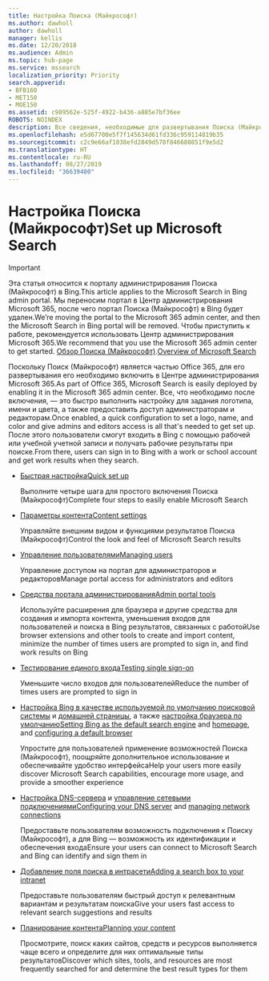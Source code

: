 ```yaml
---
title: Настройка Поиска (Майкрософт)
ms.author: dawholl
author: dawholl
manager: kellis
ms.date: 12/20/2018
ms.audience: Admin
ms.topic: hub-page
ms.service: mssearch
localization_priority: Priority
search.appverid:
- BFB160
- MET150
- MOE150
ms.assetid: c989562e-525f-4922-b436-a885e7bf36ee
ROBOTS: NOINDEX
description: Все сведения, необходимые для развертывания Поиска (Майкрософт) для организации
ms.openlocfilehash: e5d67700e5f7f145634d61fd336c959114819b35
ms.sourcegitcommit: c2c9e66af1038efd2849d578f846680851f9e5d2
ms.translationtype: HT
ms.contentlocale: ru-RU
ms.lasthandoff: 08/27/2019
ms.locfileid: "36639400"
---
```

# <a name="set-up-microsoft-search"></a><span data-ttu-id="275d2-103">Настройка Поиска (Майкрософт)</span><span class="sxs-lookup"><span data-stu-id="275d2-103">Set up Microsoft Search</span></span>

> [!IMPORTANT]
> <span data-ttu-id="275d2-104">Эта статья относится к порталу администрирования Поиска (Майкрософт) в Bing.</span><span class="sxs-lookup"><span data-stu-id="275d2-104">This article applies to the Microsoft Search in Bing admin portal.</span></span> <span data-ttu-id="275d2-105">Мы переносим портал в Центр администрирования Microsoft 365, после чего портал Поиска (Майкрософт) в Bing будет удален.</span><span class="sxs-lookup"><span data-stu-id="275d2-105">We’re moving the portal to the Microsoft 365 admin center, and then the Microsoft Search in Bing portal will be removed.</span></span> <span data-ttu-id="275d2-106">Чтобы приступить к работе, рекомендуется использовать Центр администрирования Microsoft 365.</span><span class="sxs-lookup"><span data-stu-id="275d2-106">We recommend that you use the Microsoft 365 admin center to get started.</span></span> <span data-ttu-id="275d2-107">[Обзор Поиска (Майкрософт)](overview-microsoft-search.md).</span><span class="sxs-lookup"><span data-stu-id="275d2-107">[Overview of Microsoft Search](overview-microsoft-search.md)</span></span>
    
<span data-ttu-id="275d2-108">Поскольку Поиск (Майкрософт) является частью Office 365, для его развертывания его необходимо включить в Центре администрирования Microsoft 365.</span><span class="sxs-lookup"><span data-stu-id="275d2-108">As part of Office 365, Microsoft Search is easily deployed by enabling it in the Microsoft 365 admin center.</span></span> <span data-ttu-id="275d2-109">Все, что необходимо после включения, — это быстро выполнить настройку для задания логотипа, имени и цвета, а также предоставить доступ администраторам и редакторам.</span><span class="sxs-lookup"><span data-stu-id="275d2-109">Once enabled, a quick configuration to set a logo, name, and color and give admins and editors access is all that's needed to get set up.</span></span> <span data-ttu-id="275d2-110">После этого пользователи смогут входить в Bing с помощью рабочей или учебной учетной записи и получать рабочие результаты при поиске.</span><span class="sxs-lookup"><span data-stu-id="275d2-110">From there, users can sign in to Bing with a work or school account and get work results when they search.</span></span>

- [<span data-ttu-id="275d2-111">Быстрая настройка</span><span class="sxs-lookup"><span data-stu-id="275d2-111">Quick set up</span></span>](quick-set-up.md)
    
    <span data-ttu-id="275d2-112">Выполните четыре шага для простого включения Поиска (Майкрософт)</span><span class="sxs-lookup"><span data-stu-id="275d2-112">Complete four steps to easily enable Microsoft Search</span></span>

- [<span data-ttu-id="275d2-113">Параметры контента</span><span class="sxs-lookup"><span data-stu-id="275d2-113">Content settings</span></span>](content-settings.md)
    
    <span data-ttu-id="275d2-114">Управляйте внешним видом и функциями результатов Поиска (Майкрософт)</span><span class="sxs-lookup"><span data-stu-id="275d2-114">Control the look and feel of Microsoft Search results</span></span>
    
- [<span data-ttu-id="275d2-115">Управление пользователями</span><span class="sxs-lookup"><span data-stu-id="275d2-115">Managing users</span></span>](add-users.md)
    
    <span data-ttu-id="275d2-116">Управление доступом на портал для администраторов и редакторов</span><span class="sxs-lookup"><span data-stu-id="275d2-116">Manage portal access for administrators and editors</span></span>
    
- [<span data-ttu-id="275d2-117">Средства портала администрирования</span><span class="sxs-lookup"><span data-stu-id="275d2-117">Admin portal tools</span></span>](admin-portal-tools.md)
    
    <span data-ttu-id="275d2-118">Используйте расширения для браузера и другие средства для создания и импорта контента, уменьшения входов для пользователей и поиска в Bing результатов, связанных с работой</span><span class="sxs-lookup"><span data-stu-id="275d2-118">Use browser extensions and other tools to create and import content, minimize the number of times users are prompted to sign in, and find work results on Bing</span></span>
    
- [<span data-ttu-id="275d2-119">Тестирование единого входа</span><span class="sxs-lookup"><span data-stu-id="275d2-119">Testing single sign-on</span></span>](test-single-sign-on.md)
    
    <span data-ttu-id="275d2-120">Уменьшите число входов для пользователей</span><span class="sxs-lookup"><span data-stu-id="275d2-120">Reduce the number of times users are prompted to sign in</span></span>
    
- <span data-ttu-id="275d2-121">[Настройка Bing в качестве используемой по умолчанию поисковой системы](set-default-search-engine.md) и [домашней страницы](set-default-homepage.md), а также [настройка браузера по умолчанию](set-default-browser.md)</span><span class="sxs-lookup"><span data-stu-id="275d2-121">[Setting Bing as the default search engine](set-default-search-engine.md) and [homepage](set-default-homepage.md), and [configuring a default browser](set-default-browser.md)</span></span>
    
    <span data-ttu-id="275d2-122">Упростите для пользователей применение возможностей Поиска (Майкрософт), поощряйте дополнительное использование и обеспечивайте удобство интерфейса</span><span class="sxs-lookup"><span data-stu-id="275d2-122">Help your users more easily discover Microsoft Search capabilities, encourage more usage, and provide a smoother experience</span></span>
    
- <span data-ttu-id="275d2-123">[Настройка DNS-сервера](advanced-dns-configuration.md) и [управление сетевыми подключениями](manage-network-connections.md)</span><span class="sxs-lookup"><span data-stu-id="275d2-123">[Configuring your DNS server](advanced-dns-configuration.md) and [managing network connections](manage-network-connections.md)</span></span>
    
    <span data-ttu-id="275d2-124">Предоставьте пользователям возможность подключения к Поиску (Майкрософт), а для Bing — возможность их идентификации и обеспечения входа</span><span class="sxs-lookup"><span data-stu-id="275d2-124">Ensure your users can connect to Microsoft Search and Bing can identify and sign them in</span></span>

- [<span data-ttu-id="275d2-125">Добавление поля поиска в интрасети</span><span class="sxs-lookup"><span data-stu-id="275d2-125">Adding a search box to your intranet</span></span>](add-a-search-box-to-your-intranet-site.md)

    <span data-ttu-id="275d2-126">Предоставьте пользователям быстрый доступ к релевантным вариантам и результатам поиска</span><span class="sxs-lookup"><span data-stu-id="275d2-126">Give your users fast access to relevant search suggestions and results</span></span>

- [<span data-ttu-id="275d2-127">Планирование контента</span><span class="sxs-lookup"><span data-stu-id="275d2-127">Planning your content</span></span>](plan-your-content.md)
    
    <span data-ttu-id="275d2-128">Просмотрите, поиск каких сайтов, средств и ресурсов выполняется чаще всего и определите для них оптимальные типы результатов</span><span class="sxs-lookup"><span data-stu-id="275d2-128">Discover which sites, tools, and resources are most frequently searched for and determine the best result types for them</span></span>

  


